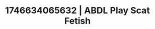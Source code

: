 ---
categories:
- Alt aesthetic girls
- Shibari art
- AI-generated
- Alt romance
- Non-binary beauty
- ASMR
- Cosplay
- Erotic hair pulling
image: /assets/images/1746634065632.jpg
layout: post
seo:
  description: Featured content with artistic Scat Fetish, ABDL Play. HD images available.
  keywords: Scat Fetish, ABDL Play
  og_image: /assets/images/1746634065632.jpg
  schema_type: VisualArtwork
tags:
- ABDL Play
- '#1746634065632'
- Scat Fetish
title: 1746634065632 | ABDL Play Scat Fetish
---